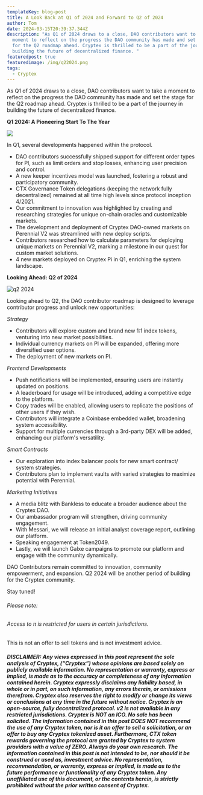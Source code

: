 ```yaml
---
templateKey: blog-post
title: A Look Back at Q1 of 2024 and Forward to Q2 of 2024
author: Tom
date: 2024-03-15T20:39:37.344Z
description: "As Q1 of 2024 draws to a close, DAO contributors want to take a
  moment to reflect on the progress the DAO community has made and set the stage
  for the Q2 roadmap ahead. Cryptex is thrilled to be a part of the journey in
  building the future of decentralized finance. "
featuredpost: true
featuredimage: /img/q22024.png
tags:
  - Cryptex
---
```

As Q1 of 2024 draws to a close, DAO contributors want to take a moment to reflect on the progress the DAO community has made and set the stage for the Q2 roadmap ahead. Cryptex is thrilled to be a part of the journey in building the future of decentralized finance.

**Q1 2024: A Pioneering Start To The Year**

![](/img/24q1-1-.png)

In Q1, several developments happened within the protocol.

* DAO contributors successfully shipped support for different order types for PI, such as limit orders and stop losses, enhancing user precision and control.
* A new keeper incentives model was launched, fostering a robust and participatory community.
* CTX Governance Token delegations (keeping the network fully decentralized) remained at all time high levels since protocol inception 4/2021.
* Our commitment to innovation was highlighted by creating and researching strategies for unique on-chain oracles and customizable markets.
* The development and deployment of Cryptex DAO-owned markets on Perennial V2 was streamlined with new deploy scripts.
* Contributors researched how to calculate parameters for deploying unique markets on Perennial V2, marking a milestone in our quest for custom market solutions.
* 4 new markets deployed on Cryptex Pi in Q1, enriching the system landscape.

**Looking Ahead: Q2 of 2024**

![q2 2024](/img/q22024.png)

Looking ahead to Q2, the DAO contributor roadmap is designed to leverage contributor progress and unlock new opportunities:

*Strategy*

* Contributors will explore custom and brand new 1:1 index tokens, venturing into new market possibilities.
* Individual currency markets on PI will be expanded, offering more diversified user options.
* The deployment of new markets on PI.

*Frontend Developments*

* Push notifications will be implemented, ensuring users are instantly updated on positions.
* A leaderboard for usage will be introduced, adding a competitive edge to the platform.
* Copy trades will be enabled, allowing users to replicate the positions of other users if they wish.
* Contributors will integrate a Coinbase embedded wallet, broadening system  accessibility.
* Support for multiple currencies through a 3rd-party DEX will be added, enhancing our platform's versatility.

*Smart Contracts*

* Our exploration into index balancer pools for new smart contract/ system strategies.
* Contributors plan to implement vaults with varied strategies to maximize potential with Perennial.

*Marketing Initiatives*

* A media blitz with Bankless to educate a broader audience about the Cryptex DAO.
* Our ambassador program will strengthen, driving community engagement.
* With Messari, we will release an initial analyst coverage report, outlining our platform.
* Speaking engagement at Token2049.
* Lastly, we will launch Galxe campaigns to promote our platform and engage with the community dynamically.

DAO Contributors remain committed to innovation, community empowerment, and expansion. Q2 2024 will be another period of building for the Cryptex community. 

Stay tuned!



###### Please note:

###### Access to π is restricted for users in certain jurisdictions.
This is not an offer to sell tokens and is not investment advice.

###### **DISCLAIMER: Any views expressed in this post represent the sole analysis of Cryptex, (“Cryptex”) whose opinions are based solely on publicly available information. No representation or warranty, express or implied, is made as to the accuracy or completeness of any information contained herein. Cryptex expressly disclaims any liability based, in whole or in part, on such information, any errors therein, or omissions therefrom. Cryptex also reserves the right to modify or change its views or conclusions at any time in the future without notice. Cryptex is an open-source, fully decentralized protocol. v2 is not available in any restricted jurisdictions. Cryptex is NOT an ICO. No sale has been solicited. The information contained in this post DOES NOT recommend the use of any Cryptex token, nor is it an offer to sell a solicitation, or an offer to buy any Cryptex tokenized asset. Furthermore, CTX token rewards governing the protocol are granted by Cryptex to system providers with a value of ZERO. Always do your own research. The information contained in this post is not intended to be, nor should it be construed or used as, investment advice. No representation, recommendation, or warranty, express or implied, is made as to the future performance or functionality of any Cryptex token. Any unaffiliated use of this document, or the contents herein, is strictly prohibited without the prior written consent of Cryptex.**